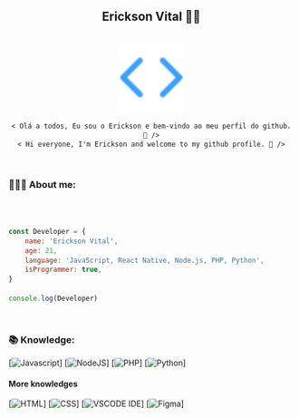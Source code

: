 <div style="display: inline_block" align="center">
  <h2>Erickson Vital 👨‍💻</h2>
</div>

<div><br>
  <div style="display: inline_block" align="center">
    <a href="#"><img src="./code-icon.svg" height="120em"/></a>

    < Olá a todos, Eu sou o Erickson e bem-vindo ao meu perfil do github. 🚀 />
    < Hi everyone, I'm Erickson and welcome to my github profile. 🚀 />
  </div>
</div>

</br>

### 👨🏻‍💻 About me:

</br>

```javascript

const Developer = {
    name: 'Erickson Vital',
    age: 21,
    language: 'JavaScript, React Native, Node.js, PHP, Python', 
    isProgrammer: true,
}

console.log(Developer)
```

</br>

### 📚 Knowledge:

[<img height="32em" alt="Javascript" src="https://www.svgrepo.com/show/349419/javascript.svg" />]
[<img height="32em" alt="NodeJS" src="https://www.svgrepo.com/show/303658/nodejs-1-logo.svg" />]
[<img height="32em" alt="PHP" src="https://www.svgrepo.com/show/349474/php.svg" />]
[<img height="32em" alt="Python" src="https://www.svgrepo.com/show/354238/python.svg" />]


#### More knowledges

[<img height="32em" alt="HTML" src="https://www.svgrepo.com/show/349402/html5.svg" />]
[<img height="32em" alt="CSS" src="https://www.svgrepo.com/show/349330/css3.svg" />]
[<img height="32em" alt="VSCODE IDE" src="https://www.svgrepo.com/show/374171/vscode.svg" />]
[<img height="32em" alt="Figma" src="https://www.svgrepo.com/show/354987/figma.svg" />]
